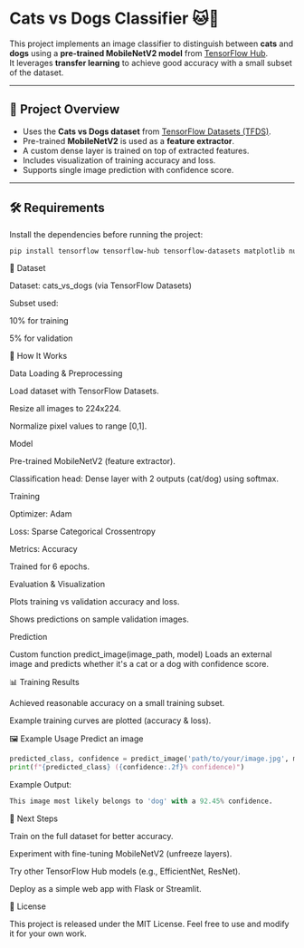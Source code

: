 # Cats vs Dogs Classifier 🐱🐶

This project implements an image classifier to distinguish between **cats** and **dogs** using a **pre-trained MobileNetV2 model** from [TensorFlow Hub](https://www.tensorflow.org/hub).  
It leverages **transfer learning** to achieve good accuracy with a small subset of the dataset.  

---

## 📌 Project Overview
- Uses the **Cats vs Dogs dataset** from [TensorFlow Datasets (TFDS)](https://www.tensorflow.org/datasets/catalog/cats_vs_dogs).
- Pre-trained **MobileNetV2** is used as a **feature extractor**.
- A custom dense layer is trained on top of extracted features.
- Includes visualization of training accuracy and loss.
- Supports single image prediction with confidence score.

---

## 🛠️ Requirements
Install the dependencies before running the project:

```bash
pip install tensorflow tensorflow-hub tensorflow-datasets matplotlib numpy
```
📂 Dataset

Dataset: cats_vs_dogs (via TensorFlow Datasets)

Subset used:

10% for training

5% for validation


🚀 How It Works

Data Loading & Preprocessing

Load dataset with TensorFlow Datasets.

Resize all images to 224x224.

Normalize pixel values to range [0,1].

Model

Pre-trained MobileNetV2 (feature extractor).

Classification head: Dense layer with 2 outputs (cat/dog) using softmax.

Training

Optimizer: Adam

Loss: Sparse Categorical Crossentropy

Metrics: Accuracy

Trained for 6 epochs.

Evaluation & Visualization

Plots training vs validation accuracy and loss.

Shows predictions on sample validation images.

Prediction

Custom function predict_image(image_path, model)
Loads an external image and predicts whether it's a cat or a dog with confidence score.

📊 Training Results

Achieved reasonable accuracy on a small training subset.

Example training curves are plotted (accuracy & loss).


🖼️ Example Usage
Predict an image

```python
predicted_class, confidence = predict_image('path/to/your/image.jpg', model)
print(f"{predicted_class} ({confidence:.2f}% confidence)")
```
Example Output:

```python
This image most likely belongs to 'dog' with a 92.45% confidence.
```


📌 Next Steps

Train on the full dataset for better accuracy.

Experiment with fine-tuning MobileNetV2 (unfreeze layers).

Try other TensorFlow Hub models (e.g., EfficientNet, ResNet).

Deploy as a simple web app with Flask or Streamlit.

📜 License

This project is released under the MIT License.
Feel free to use and modify it for your own work.



